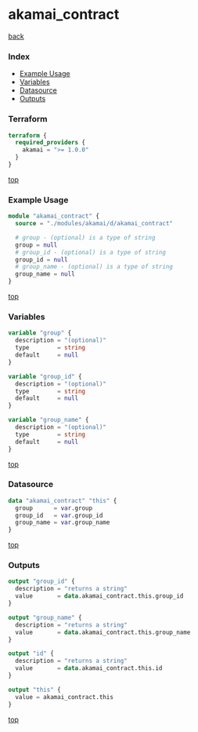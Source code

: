 # akamai_contract

[back](../akamai.md)

### Index

- [Example Usage](#example-usage)
- [Variables](#variables)
- [Datasource](#datasource)
- [Outputs](#outputs)

### Terraform

```terraform
terraform {
  required_providers {
    akamai = ">= 1.0.0"
  }
}
```

[top](#index)

### Example Usage

```terraform
module "akamai_contract" {
  source = "./modules/akamai/d/akamai_contract"

  # group - (optional) is a type of string
  group = null
  # group_id - (optional) is a type of string
  group_id = null
  # group_name - (optional) is a type of string
  group_name = null
}
```

[top](#index)

### Variables

```terraform
variable "group" {
  description = "(optional)"
  type        = string
  default     = null
}

variable "group_id" {
  description = "(optional)"
  type        = string
  default     = null
}

variable "group_name" {
  description = "(optional)"
  type        = string
  default     = null
}
```

[top](#index)

### Datasource

```terraform
data "akamai_contract" "this" {
  group      = var.group
  group_id   = var.group_id
  group_name = var.group_name
}
```

[top](#index)

### Outputs

```terraform
output "group_id" {
  description = "returns a string"
  value       = data.akamai_contract.this.group_id
}

output "group_name" {
  description = "returns a string"
  value       = data.akamai_contract.this.group_name
}

output "id" {
  description = "returns a string"
  value       = data.akamai_contract.this.id
}

output "this" {
  value = akamai_contract.this
}
```

[top](#index)